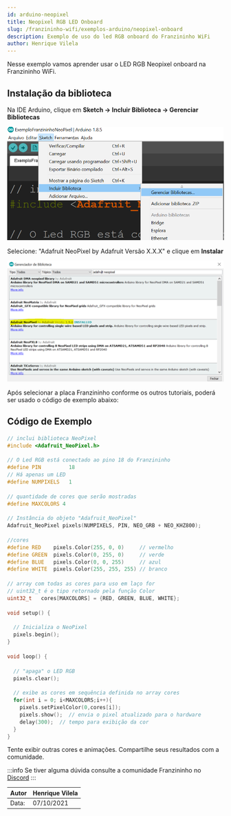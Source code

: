 ```yaml
---
id: arduino-neopixel
title: Neopixel RGB LED Onboard
slug: /franzininho-wifi/exemplos-arduino/neopixel-onboard
description: Exemplo de uso do led RGB onboard do Franzininho WiFi
author: Henrique Vilela 
---
```


Nesse exemplo vamos aprender usar o LED RGB Neopixel onboard na Franzininho WiFi.

## Instalação da biblioteca

Na IDE Arduino, clique em **Sketch -> Incluir Biblioteca -> Gerenciar Bibliotecas**

![Neopixel](img/onboard-rgb-led-example/neopixel01.PNG)

Selecione: "Adafruit NeoPixel by Adafruit Versão X.X.X" e clique em **Instalar**

![Neopixel](img/onboard-rgb-led-example/neopixel02.PNG)

Após selecionar a placa Franzininho conforme os outros tutoriais, poderá ser usado o código de exemplo abaixo:

## Código de Exemplo

```cpp
// inclui biblioteca NeoPixel
#include <Adafruit_NeoPixel.h>

// O Led RGB está conectado ao pino 18 do Franzininho
#define PIN         18
// Há apenas um LED
#define NUMPIXELS   1

// quantidade de cores que serão mostradas
#define MAXCOLORS 4

// Instância do objeto "Adafruit_NeoPixel"
Adafruit_NeoPixel pixels(NUMPIXELS, PIN, NEO_GRB + NEO_KHZ800);

//cores
#define RED    pixels.Color(255, 0, 0)     // vermelho
#define GREEN  pixels.Color(0, 255, 0)     // verde
#define BLUE   pixels.Color(0, 0, 255)     // azul
#define WHITE  pixels.Color(255, 255, 255) // branco

// array com todas as cores para uso em laço for
// uint32_t é o tipo retornado pela função Color
uint32_t   cores[MAXCOLORS] = {RED, GREEN, BLUE, WHITE};

void setup() {
  
  // Inicializa o NeoPixel
  pixels.begin();
}

void loop() {
  
  // "apaga" o LED RGB
  pixels.clear();

  // exibe as cores em sequência definida no array cores
  for(int i = 0; i<MAXCOLORS;i++){
    pixels.setPixelColor(0,cores[i]);
    pixels.show();  // envia o pixel atualizado para o hardware
    delay(300);  // tempo para exibição da cor
  }
}
```

Tente exibir outras cores e animações. Compartilhe seus resultados com a comunidade. 

:::info
Se tiver alguma dúvida consulte a comunidade Franzininho no [Discord](https://discord.gg/H5kENmWGaz)
:::


| Autor | Henrique Vilela |
|-------|--------------|
| Data: | 07/10/2021   |